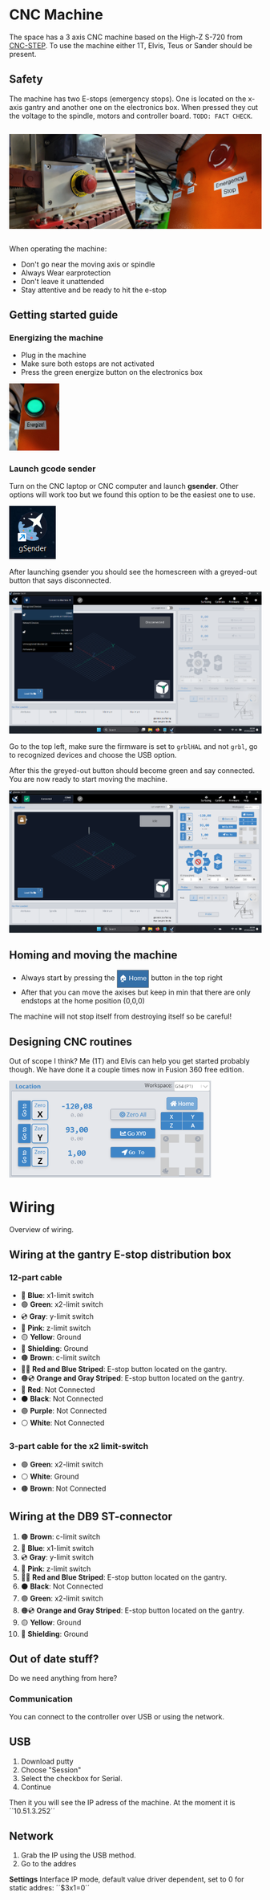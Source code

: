 # CNC Machine

The space has a 3 axis CNC machine based on the High-Z S-720 from [CNC-STEP](https://www.cnc-step.com/high-z-s-720-cnc-router-720-x-420-x-110-mm-trapezium-screws/). To use the machine either 1T, Elvis, Teus or Sander should be present. 

## Safety
The machine has two E-stops (emergency stops). One is located on the x-axis gantry and another one on the electronics box. When pressed they cut the voltage to the spindle, motors and controller board. ``TODO: FACT CHECK``. 
<div style="display:flex;">

![E-stop gantry](./images/cnc-machine/estop.jpg)

![E-stop controller box](./images/cnc-machine/panel.jpg)
</div>


When operating the machine:
- Don't go near the moving axis or spindle
- Always Wear earprotection
- Don't leave it unattended
- Stay attentive and be ready to hit the e-stop

## Getting started guide

### Energizing the machine
- Plug in the machine
- Make sure both estops are not activated
- Press the green energize button on the electronics box


<div style="width: 100px;">

![Energize button](./images/cnc-machine/energize.jpg)
</div>

### Launch gcode sender 

Turn on the CNC laptop or CNC computer and launch **gsender**. Other options will work too but we found this option to be the easiest one to use. 

<div style="width: 100px;">

![gsender](./images/cnc-machine/getting%20started/gsender-icon.png)
</div>

After launching gsender you should see the homescreen with a greyed-out button that says disconnected. 

<div style="width: 100p%;">

![gsender home](./images/cnc-machine/getting%20started/1-connect.png)
</div>

Go to the top left, make sure the firmware is set to ``grblHAL`` and not ``grbl``, go to recognized devices and choose the USB option.

After this the greyed-out button should become green and say connected. You are now ready to start moving the machine. 
<div style="width: 100%;">

![gsender home](./images/cnc-machine/getting%20started/2-connected.png)
</div>

## Homing and moving the machine
- Always start by pressing the <button style="color: white; background: #356FA7; border: 1px solid grey; border-radius: 1px; padding: 6px 4px;">🏠 Home</button>
 button in the top right
- After that you can move the axises but keep in min that there are only endstops at the home position (0,0,0)



The machine will not stop itself from destroying itself so be careful!

## Designing CNC routines

Out of scope I think? Me (1T) and Elvis can help you get started probably though. We have done it a couple times now in Fusion 360 free edition.  

<div style="width: 80%;">

![moving the CNC machine](./images/cnc-machine/getting%20started/3-movement.png)


</div>


### 


# Wiring 

Overview of wiring.

## Wiring at the gantry E-stop distribution box 
### 12-part cable
- 🔵 **Blue**: x1-limit switch
- 🟢 **Green**: x2-limit switch
- 💿 **Gray**: y-limit switch
- 🌸 **Pink**: z-limit switch 
- 🟡 **Yellow**: Ground
- 🧬 **Shielding**: Ground
- 🟤 **Brown**: c-limit switch
- 🔴🔵 **Red and Blue Striped**: E-stop button located on the gantry.
- 🟠💿 **Orange and Gray Striped**: E-stop button located on the gantry.
- 🔴 **Red**: Not Connected
- ⚫ **Black**: Not Connected
- 🟣 **Purple**: Not Connected
- ⚪ **White**: Not Connected
### 3-part cable for the x2 limit-switch 
- 🟢 **Green**: x2-limit switch
- ⚪ **White**: Ground
- 🟤 **Brown**: Not Connected
## Wiring at the DB9 ST-connector  

1) 🟤 **Brown**: c-limit switch  
2) 🔵 **Blue**: x1-limit switch  
3) 💿 **Gray**: y-limit switch  
4) 🌸 **Pink**: z-limit switch  
5) 🔴🔵 **Red and Blue Striped**: E-stop button located on the gantry.  
6) ⚫ **Black**: Not Connected  
7) 🟢 **Green**: x2-limit switch  
8) 🟠💿 **Orange and Gray Striped**: E-stop button located on the gantry.  
9) 🟡 **Yellow**: Ground  
10) 🧬 **Shielding**: Ground

## Out of date stuff? 

Do we need anything from here?
 
### Communication

You can connect to the controller over USB or using the network. 

## USB

1. Download putty
2. Choose "Session"
3. Select the checkbox for Serial.
4. Continue

Then it you will see the IP adress of the machine. At the moment it is ´´10.51.3.252´´

## Network 

1. Grab the IP using the USB method.
2. Go to the addres

**Settings**
Interface IP mode, default value driver dependent, set to 0 for static addres: ´´$3x1=0´´




